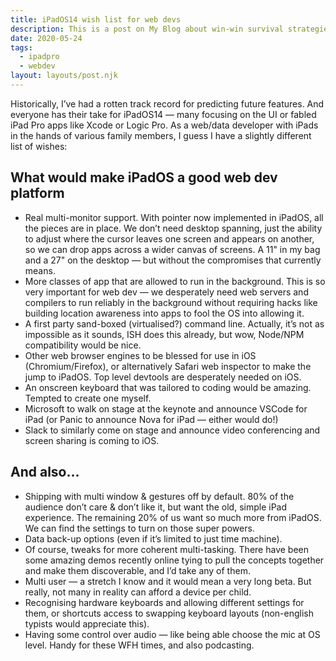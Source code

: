 ```yaml
---
title: iPadOS14 wish list for web devs
description: This is a post on My Blog about win-win survival strategies.
date: 2020-05-24
tags:
  - ipadpro
  - webdev
layout: layouts/post.njk
---
```



Historically, I’ve had a rotten track record for predicting future features. And everyone has their take for iPadOS14 — many focusing on the UI or fabled iPad Pro apps like Xcode or Logic Pro. As a web/data developer with iPads in the hands of various family members, I guess I have a slightly different list of wishes:

## What would make iPadOS a good web dev platform
- Real multi-monitor support. With pointer now implemented in iPadOS, all the pieces are in place. We don’t need desktop spanning, just the ability to adjust where the cursor leaves one screen and appears on another, so we can drop apps across a wider canvas of screens. A 11" in my bag and a 27" on the desktop — but without the compromises that currently means.
- More classes of app that are allowed to run in the background. This is so very important for web dev — we desperately need web servers and compilers to run reliably in the background without requiring hacks like building location awareness into apps to fool the OS into allowing it.
- A first party sand-boxed (virtualised?) command line. Actually, it’s not as impossible as it sounds, ISH does this already, but wow, Node/NPM compatibility would be nice.
- Other web browser engines to be blessed for use in iOS (Chromium/Firefox), or alternatively Safari web inspector to make the jump to iPadOS. Top level devtools are desperately needed on iOS.
- An onscreen keyboard that was tailored to coding would be amazing. Tempted to create one myself.
- Microsoft to walk on stage at the keynote and announce VSCode for iPad (or Panic to announce Nova for iPad — either would do!)
- Slack to similarly come on stage and announce video conferencing and screen sharing is coming to iOS.

## And also…
- Shipping with multi window & gestures off by default. 80% of the audience don’t care & don’t like it, but want the old, simple iPad experience. The remaining 20% of us want so much more from iPadOS. We can find the settings to turn on those super powers.
- Data back-up options (even if it’s limited to just time machine).
- Of course, tweaks for more coherent multi-tasking. There have been some amazing demos recently online tying to pull the concepts together and make them discoverable, and I’d take any of them.
- Multi user — a stretch I know and it would mean a very long beta. But really, not many in reality can afford a device per child.
- Recognising hardware keyboards and allowing different settings for them, or shortcuts access to swapping keyboard layouts (non-english typists would appreciate this).
- Having some control over audio — like being able choose the mic at OS level. Handy for these WFH times, and also podcasting.